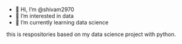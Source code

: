 - 👋 Hi, I’m @shivam2970
- 👀 I’m interested in data
- 🌱 I’m currently learning data science

<!---
shivam2970/shivam2970 is a ✨ special ✨ repository because its `README.md` (this file) appears on your GitHub profile.
You can click the Preview link to take a look at your changes.
---> this is respositories based on my data science project with python.

